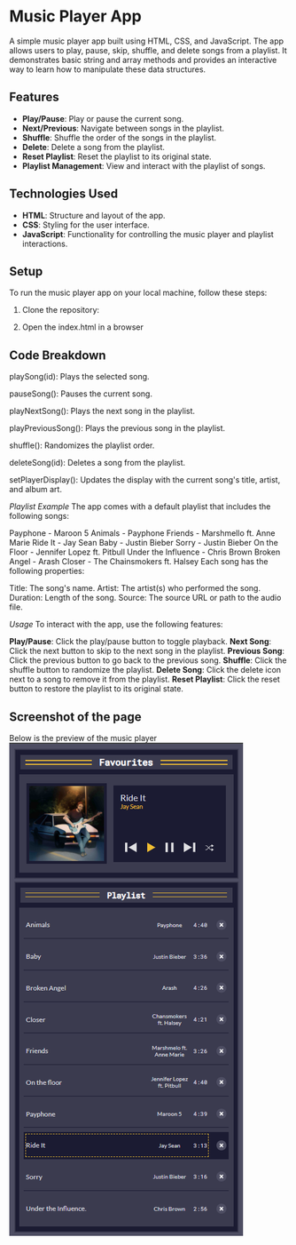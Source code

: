# Music Player App

A simple music player app built using HTML, CSS, and JavaScript. The app allows users to play, pause, skip, shuffle, and delete songs from a playlist. It demonstrates basic string and array methods and provides an interactive way to learn how to manipulate these data structures.

## Features

- **Play/Pause**: Play or pause the current song.
- **Next/Previous**: Navigate between songs in the playlist.
- **Shuffle**: Shuffle the order of the songs in the playlist.
- **Delete**: Delete a song from the playlist.
- **Reset Playlist**: Reset the playlist to its original state.
- **Playlist Management**: View and interact with the playlist of songs.

## Technologies Used

- **HTML**: Structure and layout of the app.
- **CSS**: Styling for the user interface.
- **JavaScript**: Functionality for controlling the music player and playlist interactions.

## Setup

To run the music player app on your local machine, follow these steps:

1. Clone the repository:

2. Open the index.html in a browser

## Code Breakdown


playSong(id):           Plays the selected song.

pauseSong():            Pauses the current song.

playNextSong():         Plays the next song in the playlist.

playPreviousSong():     Plays the previous song in the playlist.

shuffle():              Randomizes the playlist order.

deleteSong(id):         Deletes a song from the playlist.

setPlayerDisplay():     Updates the display with the current song's title, artist, and album art.



*Playlist Example*
The app comes with a default playlist that includes the following songs:

Payphone - Maroon 5
Animals - Payphone
Friends - Marshmello ft. Anne Marie
Ride It - Jay Sean
Baby - Justin Bieber
Sorry - Justin Bieber
On the Floor - Jennifer Lopez ft. Pitbull
Under the Influence - Chris Brown
Broken Angel - Arash
Closer - The Chainsmokers ft. Halsey
Each song has the following properties:

Title:  The song's name.
Artist: The artist(s) who performed the song.
Duration: Length of the song.
Source: The source URL or path to the audio file.


*Usage*
To interact with the app, use the following features:

**Play/Pause**: Click the play/pause button to toggle playback.
**Next Song**: Click the next button to skip to the next song in the playlist.
**Previous Song**: Click the previous button to go back to the previous song.
**Shuffle**: Click the shuffle button to randomize the playlist.
**Delete Song**: Click the delete icon next to a song to remove it from the playlist.
**Reset Playlist**: Click the reset button to restore the playlist to its original state.

## Screenshot of the page

Below is the preview of the music player
![Screenshot of the Todo app](./src/images/screenshot.png)
